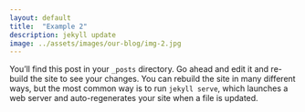 ```yaml
---
layout: default
title:  "Example 2"
description: jekyll update
image: ../assets/images/our-blog/img-2.jpg
---
```

You’ll find this post in your `_posts` directory. Go ahead and edit it and re-build the site to see your changes. You can rebuild the site in many different ways, but the most common way is to run `jekyll serve`, which launches a web server and auto-regenerates your site when a file is updated.


